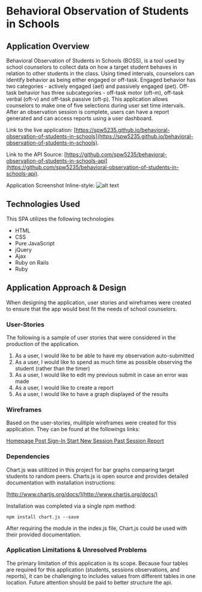 # Behavioral Observation of Students in Schools

## Application Overview

Behavioral Observation of Students in Schools (BOSS), is a tool used by school counselors to collect data on how a target student behaves in relation to other students in the class.  Using timed intervals, counselors can identify behavior as being either engaged or off-task.  Engaged behavior has two categories - actively engaged (aet) and passively engaged (pet).  Off-task behavior has three subcategories - off-task motor (oft-m), off-task verbal (oft-v) and off-task passive (oft-p).  This application allows counselors to make one of five selections during user set time intervals.  After an observation session is complete, users can have a report generated and can access reports using a user dashboard.

Link to the live application: [https://spw5235.github.io/behavioral-observation-of-students-in-schools](https://spw5235.github.io/behavioral-observation-of-students-in-schools).

Link to the API Source: [https://github.com/spw5235/behavioral-observation-of-students-in-schools-api](https://github.com/spw5235/behavioral-observation-of-students-in-schools-api).

Application Screenshot
Inline-style:
![alt text](https://cloud.githubusercontent.com/assets/13546265/24566758/bff45704-1628-11e7-9dcb-fd139a899935.png "Application Screenshot")

## Technologies Used

This SPA utilizes the following technologies

-   HTML
-   CSS
-   Pure JavaScript
-   jQuery
-   Ajax
-   Ruby on Rails
-   Ruby

## Application Approach & Design

When designing the application, user stories and wireframes were created to ensure that the app would best fit the needs of school counselors.

### User-Stories
The following is a sample of user stories that were considered in the production of the application.

1. As a user, I would like to be able to have my observation auto-submitted
2. As a user, I would like to spend as much time as possible observing the student (rather than the timer)
3. As a user, I would like to edit my previous submit in case an error was made
4. As a user, I would like to create a report
5. As a user, I would like to have a graph displayed of the results

### Wireframes
Based on the user-stories, mulitiple wireframes were created for this application.  They can be found at the followings links:

[Homepage ](https://drive.google.com/open?id=0B_Hv9u6cm8IVY1dIV2ZWMTlteWs)
[Post Sign-In ](https://drive.google.com/open?id=0B_Hv9u6cm8IVUU9rb0hoMnpudlk)
[Start New Session ](https://drive.google.com/open?id=0B_Hv9u6cm8IVeXA2NWtsek00UVk)
[Past Session Report ](https://drive.google.com/open?id=0B_Hv9u6cm8IVR2loY054dkJHV1U)

### Dependencies

Chart.js was utiltized in this project for bar graphs comparing target students to random peers.  Charts.js is open source and provides detailed documentation with installation instructions:

[http://www.chartjs.org/docs/](http://www.chartjs.org/docs/)


Installation was completed via a single npm method:
<!--  -->
```
npm install chart.js --save
```

After requiring the module in the index.js file, Chart.js could be used with their provided documentation.

### Application Limitations & Unresolved Problems

The primary limitation of this application is its scope.  Because four tables are required for this application (students, sessions observations, and reports), it can be challenging to includes values from different tables in one location.  Future attention should be paid to better structure the api.
